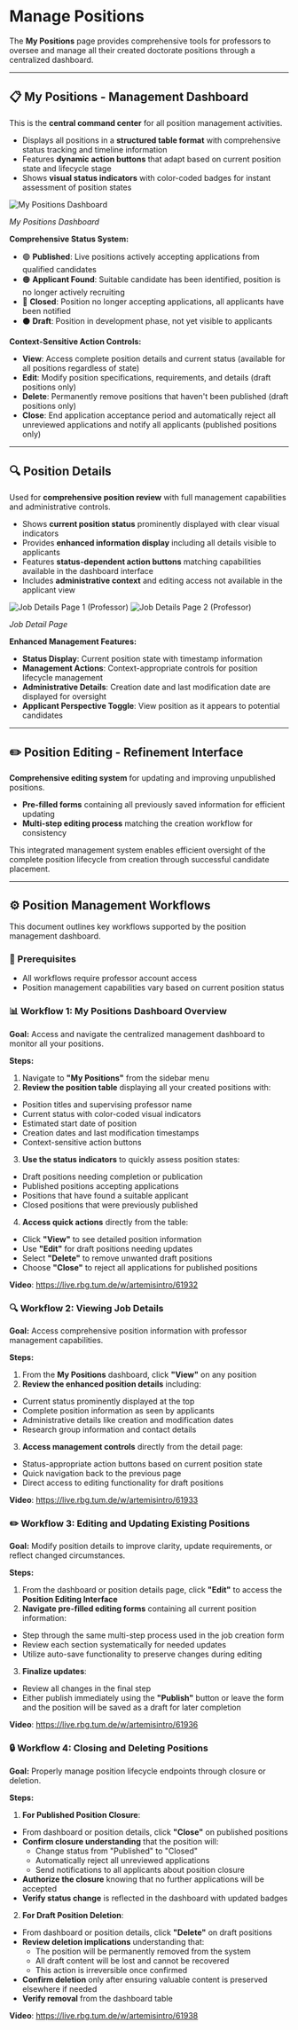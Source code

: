 # Manage Positions

The **My Positions** page provides comprehensive tools for professors to oversee and manage all their created doctorate positions through a centralized dashboard.

---

## 📋 My Positions - Management Dashboard

This is the **central command center** for all position management activities.

- Displays all positions in a **structured table format** with comprehensive status tracking and timeline information
- Features **dynamic action buttons** that adapt based on current position state and lifecycle stage
- Shows **visual status indicators** with color-coded badges for instant assessment of position states

![My Positions Dashboard](images/my-positions.png)
<div style={{textAlign:'center'}}>
  <em>My Positions Dashboard</em>
</div>

**Comprehensive Status System:**
- 🟢 **Published**: Live positions actively accepting applications from qualified candidates
- 🟠 **Applicant Found**: Suitable candidate has been identified, position is no longer actively recruiting
- 🔴 **Closed**: Position no longer accepting applications, all applicants have been notified
- ⚫ **Draft**: Position in development phase, not yet visible to applicants

**Context-Sensitive Action Controls:**
- **View**: Access complete position details and current status (available for all positions regardless of state)
- **Edit**: Modify position specifications, requirements, and details (draft positions only)
- **Delete**: Permanently remove positions that haven't been published (draft positions only)
- **Close**: End application acceptance period and automatically reject all unreviewed applications and notify all applicants (published positions only)

---

## 🔍 Position Details

Used for **comprehensive position review** with full management capabilities and administrative controls.

- Shows **current position status** prominently displayed with clear visual indicators
- Provides **enhanced information display** including all details visible to applicants
- Features **status-dependent action buttons** matching capabilities available in the dashboard interface
- Includes **administrative context** and editing access not available in the applicant view

![Job Details Page 1 (Professor)](images/job-detail-professor-1.png)
![Job Details Page 2 (Professor)](images/job-detail-professor-2.png)
<div style={{textAlign:'center'}}>
  <em>Job Detail Page</em>
</div>

**Enhanced Management Features:**
- **Status Display**: Current position state with timestamp information
- **Management Actions**: Context-appropriate controls for position lifecycle management
- **Administrative Details**: Creation date and last modification date are displayed for oversight
- **Applicant Perspective Toggle**: View position as it appears to potential candidates

---

## ✏️ Position Editing - Refinement Interface

**Comprehensive editing system** for updating and improving unpublished positions.

- **Pre-filled forms** containing all previously saved information for efficient updating
- **Multi-step editing process** matching the creation workflow for consistency

This integrated management system enables efficient oversight of the complete position lifecycle from creation through successful candidate placement.

---

## ⚙️ Position Management Workflows

This document outlines key workflows supported by the position management dashboard.


### 📌 Prerequisites

- All workflows require professor account access
- Position management capabilities vary based on current position status


### 📊 Workflow 1: My Positions Dashboard Overview

**Goal:** Access and navigate the centralized management dashboard to monitor all your positions.

**Steps:**
1. Navigate to **"My Positions"** from the sidebar menu
2. **Review the position table** displaying all your created positions with:
  - Position titles and supervising professor name
  - Current status with color-coded visual indicators
  - Estimated start date of position
  - Creation dates and last modification timestamps
  - Context-sensitive action buttons
3. **Use the status indicators** to quickly assess position states:
  - Draft positions needing completion or publication
  - Published positions accepting applications
  - Positions that have found a suitable applicant
  - Closed positions that were previously published
4. **Access quick actions** directly from the table:
  - Click **"View"** to see detailed position information
  - Use **"Edit"** for draft positions needing updates
  - Select **"Delete"** to remove unwanted draft positions
  - Choose **"Close"** to reject all applications for published positions

**Video**: https://live.rbg.tum.de/w/artemisintro/61932


### 🔍 Workflow 2: Viewing Job Details

**Goal:** Access comprehensive position information with professor management capabilities.

**Steps:**
1. From the **My Positions** dashboard, click **"View"** on any position
2. **Review the enhanced position details** including:
  - Current status prominently displayed at the top
  - Complete position information as seen by applicants
  - Administrative details like creation and modification dates
  - Research group information and contact details
3. **Access management controls** directly from the detail page:
  - Status-appropriate action buttons based on current position state
  - Quick navigation back to the previous page
  - Direct access to editing functionality for draft positions

**Video**: https://live.rbg.tum.de/w/artemisintro/61933


### ✏️ Workflow 3: Editing and Updating Existing Positions

**Goal:** Modify position details to improve clarity, update requirements, or reflect changed circumstances.

**Steps:**
1. From the dashboard or position details page, click **"Edit"** to access the **Position Editing Interface**
2. **Navigate pre-filled editing forms** containing all current position information:
  - Step through the same multi-step process used in the job creation form
  - Review each section systematically for needed updates
  - Utilize auto-save functionality to preserve changes during editing
3. **Finalize updates**:
  - Review all changes in the final step
  - Either publish immediately using the **"Publish"** button or leave the form and the position will be saved as a draft for later completion

**Video**: https://live.rbg.tum.de/w/artemisintro/61936


### 🔒 Workflow 4: Closing and Deleting Positions

**Goal:** Properly manage position lifecycle endpoints through closure or deletion.

**Steps:**
1. **For Published Position Closure**:
  - From dashboard or position details, click **"Close"** on published positions
  - **Confirm closure understanding** that the position will:
    - Change status from "Published" to "Closed"
    - Automatically reject all unreviewed applications
    - Send notifications to all applicants about position closure
  - **Authorize the closure** knowing that no further applications will be accepted
  - **Verify status change** is reflected in the dashboard with updated badges

2. **For Draft Position Deletion**:
  - From dashboard or position details, click **"Delete"** on draft positions
  - **Review deletion implications** understanding that:
    - The position will be permanently removed from the system
    - All draft content will be lost and cannot be recovered
    - This action is irreversible once confirmed
  - **Confirm deletion** only after ensuring valuable content is preserved elsewhere if needed
  - **Verify removal** from the dashboard table

**Video**: https://live.rbg.tum.de/w/artemisintro/61938

